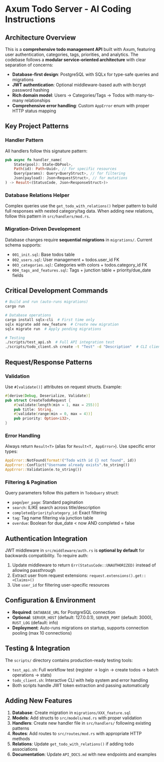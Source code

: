 # Axum Todo Server - AI Coding Instructions

## Architecture Overview

This is a **comprehensive todo management API** built with Axum, featuring user authentication, categories, tags, priorities, and analytics. The codebase follows a **modular service-oriented architecture** with clear separation of concerns:

- **Database-first design**: PostgreSQL with SQLx for type-safe queries and migrations
- **JWT authentication**: Optional middleware-based auth with bcrypt password hashing  
- **Rich domain model**: Users → Categories/Tags → Todos with many-to-many relationships
- **Comprehensive error handling**: Custom `AppError` enum with proper HTTP status mapping

## Key Project Patterns

### Handler Pattern
All handlers follow this signature pattern:
```rust
pub async fn handler_name(
    State(pool): State<DbPool>,
    Path(id): Path<Uuid>, // for specific resources
    Query(params): Query<QueryStruct>, // for filtering
    Json(payload): Json<RequestStruct>, // for mutations
) -> Result<(StatusCode, Json<ResponseStruct>)>
```

### Database Relations Helper
Complex queries use the `get_todo_with_relations()` helper pattern to build full responses with nested category/tag data. When adding new relations, follow this pattern in `src/handlers/mod.rs`.

### Migration-Driven Development
Database changes require **sequential migrations** in `migrations/`. Current schema supports:
- `001_init.sql`: Base todos table
- `002_users.sql`: User management + todos.user_id FK
- `003_categories.sql`: Categories with colors + todos.category_id FK  
- `004_tags_and_features.sql`: Tags + junction table + priority/due_date fields

## Critical Development Commands

```bash
# Build and run (auto-runs migrations)
cargo run

# Database operations
cargo install sqlx-cli  # First time only
sqlx migrate add new_feature  # Create new migration
sqlx migrate run  # Apply pending migrations

# Testing
./scripts/test_api.sh  # Full API integration test
./scripts/todo_client.sh create -t "Test" -d "Description"  # CLI client
```

## Request/Response Patterns

### Validation
Use `#[validate()]` attributes on request structs. Example:
```rust
#[derive(Debug, Deserialize, Validate)]
pub struct CreateTodoRequest {
    #[validate(length(min = 1, max = 255))]
    pub title: String,
    #[validate(range(min = 0, max = 4))]
    pub priority: Option<i32>,
}
```

### Error Handling  
Always return `Result<T>` (alias for `Result<T, AppError>`). Use specific error types:
```rust
AppError::NotFound(format!("Todo with id {} not found", id))
AppError::Conflict("Username already exists".to_string())
AppError::Validation(e.to_string())
```

### Filtering & Pagination
Query parameters follow this pattern in `TodoQuery` struct:
- `page`/`per_page`: Standard pagination
- `search`: ILIKE search across title/description  
- `completed`/`priority`/`category_id`: Exact filtering
- `tag`: Tag name filtering via junction table
- `overdue`: Boolean for due_date < now AND completed = false

## Authentication Integration

JWT middleware in `src/middleware/auth.rs` is **optional by default** for backwards compatibility. To require auth:
1. Update middleware to return `Err(StatusCode::UNAUTHORIZED)` instead of allowing passthrough
2. Extract user from request extensions: `request.extensions().get::<Claims>()`
3. Use `user_id` for filtering user-specific resources

## Configuration & Environment

- **Required**: `DATABASE_URL` for PostgreSQL connection
- **Optional**: `SERVER_HOST` (default: 127.0.0.1), `SERVER_PORT` (default: 3000), `RUST_LOG` (default: info)
- **Deployment**: Auto-runs migrations on startup, supports connection pooling (max 10 connections)

## Testing & Integration

The `scripts/` directory contains production-ready testing tools:
- `test_api.sh`: Full workflow test (register → login → create todos → batch operations → stats)
- `todo_client.sh`: Interactive CLI with help system and error handling
- Both scripts handle JWT token extraction and passing automatically

## Adding New Features

1. **Database**: Create migration in `migrations/XXX_feature.sql`
2. **Models**: Add structs to `src/models/mod.rs` with proper validation
3. **Handlers**: Create new handler file in `src/handlers/` following existing patterns
4. **Routes**: Add routes to `src/routes/mod.rs` with appropriate HTTP methods
5. **Relations**: Update `get_todo_with_relations()` if adding todo associations
6. **Documentation**: Update `API_DOCS.md` with new endpoints and examples
